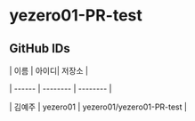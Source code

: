 # yezero01-PR-test
## GitHub IDs 

| 이름 | 아이디| 저장소 | 

| ------ | -------- | -------- |

| 김예주 | yezero01 | yezero01/yezero01-PR-test |
